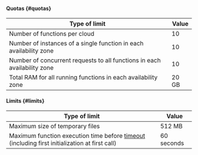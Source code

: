 #### Quotas {#quotas}

| Type of limit | Value |
| ----- | ----- |
| Number of functions per cloud | 10 |
| Number of instances of a single function in each availability zone | 10 |
| Number of concurrent requests to all functions in each availability zone | 10 |
| Total RAM for all running functions in each availability zone | 20 GB |

#### Limits {#limits}

| Type of limit | Value |
| ----- | ----- |
| Maximum size of temporary files | 512 MB |
| Maximum function execution time before [timeout](../serverless-functions/operations/version-manage.md#version-create) (including first initialization at first call) | 60 seconds |

